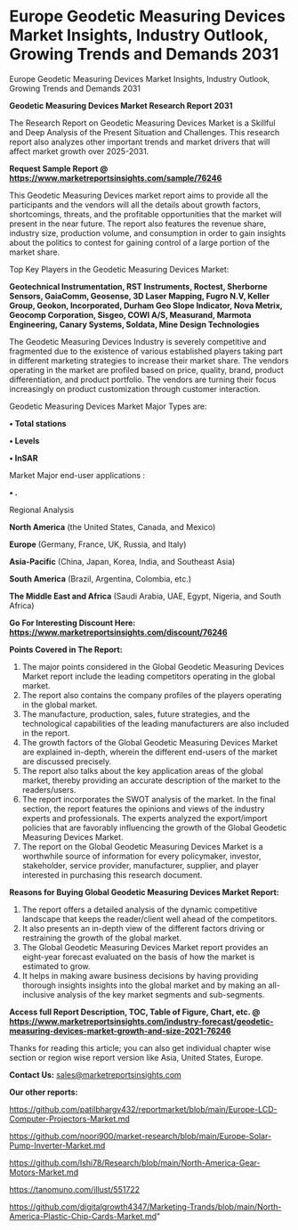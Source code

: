 # Europe Geodetic Measuring Devices Market Insights, Industry Outlook, Growing Trends and Demands 2031
Europe Geodetic Measuring Devices Market Insights, Industry Outlook, Growing Trends and Demands 2031

<strong>Geodetic Measuring Devices Market Research Report 2031</strong>

The Research Report on Geodetic Measuring Devices Market is a Skillful and Deep Analysis of the Present Situation and Challenges. This research report also analyzes other important trends and market drivers that will affect market growth over 2025-2031.

<strong>Request Sample Report @ <a href=https://www.marketreportsinsights.com/sample/76246>https://www.marketreportsinsights.com/sample/76246</a></strong>

This Geodetic Measuring Devices market report aims to provide all the participants and the vendors will all the details about growth factors, shortcomings, threats, and the profitable opportunities that the market will present in the near future. The report also features the revenue share, industry size, production volume, and consumption in order to gain insights about the politics to contest for gaining control of a large portion of the market share.

Top Key Players in the Geodetic Measuring Devices Market:

<strong>Geotechnical Instrumentation, RST Instruments, Roctest, Sherborne Sensors, GaiaComm, Geosense, 3D Laser Mapping, Fugro N.V, Keller Group, Geokon, Incorporated, Durham Geo Slope Indicator, Nova Metrix, Geocomp Corporation, Sisgeo, COWI A/S, Measurand, Marmota Engineering, Canary Systems, Soldata, Mine Design Technologies</strong>

The Geodetic Measuring Devices Industry is severely competitive and fragmented due to the existence of various established players taking part in different marketing strategies to increase their market share. The vendors operating in the market are profiled based on price, quality, brand, product differentiation, and product portfolio. The vendors are turning their focus increasingly on product customization through customer interaction.

Geodetic Measuring Devices Market Major Types are:

<strong>• Total stations

• Levels

• InSAR</strong>

Market Major end-user applications :

<strong>• .</strong>

Regional Analysis

</u><strong><b>North America</b></strong> (the United States, Canada, and Mexico)

<strong><b>Europe </b></strong>(Germany, France, UK, Russia, and Italy)

<strong><b>Asia-Pacific</b></strong> (China, Japan, Korea, India, and Southeast Asia)

<strong><b>South America</b></strong> (Brazil, Argentina, Colombia, etc.)

<strong><b>The Middle East and Africa</b></strong> (Saudi Arabia, UAE, Egypt, Nigeria, and South Africa)

<strong>Go For Interesting Discount Here: <a href=https://www.marketreportsinsights.com/discount/76246>https://www.marketreportsinsights.com/discount/76246</a></strong>

<strong>Points Covered in The Report:</strong>
<ol>
  <li>The major points considered in the Global Geodetic Measuring Devices Market report include the leading competitors operating in the global market.</li>
  <li>The report also contains the company profiles of the players operating in the global market.</li>
  <li>The manufacture, production, sales, future strategies, and the technological capabilities of the leading manufacturers are also included in the report.</li>
  <li>The growth factors of the Global Geodetic Measuring Devices Market are explained in-depth, wherein the different end-users of the market are discussed precisely.</li>
  <li>The report also talks about the key application areas of the global market, thereby providing an accurate description of the market to the readers/users.</li>
  <li>The report incorporates the SWOT analysis of the market. In the final section, the report features the opinions and views of the industry experts and professionals. The experts analyzed the export/import policies that are favorably influencing the growth of the Global Geodetic Measuring Devices Market.</li>
  <li>The report on the Global Geodetic Measuring Devices Market is a worthwhile source of information for every policymaker, investor, stakeholder, service provider, manufacturer, supplier, and player interested in purchasing this research document.</li>
</ol>
<strong>Reasons for Buying Global Geodetic Measuring Devices Market Report:</strong>

<ol>
  <li>The report offers a detailed analysis of the dynamic competitive landscape that keeps the reader/client well ahead of the competitors.</li>
  <li>It also presents an in-depth view of the different factors driving or restraining the growth of the global market.</li>
  <li>The Global Geodetic Measuring Devices Market report provides an eight-year forecast evaluated on the basis of how the market is estimated to grow.</li>
  <li>It helps in making aware business decisions by having providing thorough insights insights into the global market and by making an all-inclusive analysis of the key market segments and sub-segments.</li>
</ol>
<strong>Access full Report Description, TOC, Table of Figure, Chart, etc. @ <a href=https://www.marketreportsinsights.com/industry-forecast/geodetic-measuring-devices-market-growth-and-size-2021-76246>https://www.marketreportsinsights.com/industry-forecast/geodetic-measuring-devices-market-growth-and-size-2021-76246</a></strong>


Thanks for reading this article; you can also get individual chapter wise section or region wise report version like Asia, United States, Europe.

<strong>Contact Us:</strong>
sales@marketreportsinsights.com

<strong>Our other reports:</strong>

<a href=https://github.com/patilbhargv432/reportmarket/blob/main/Europe-LCD-Computer-Projectors-Market.md>https://github.com/patilbhargv432/reportmarket/blob/main/Europe-LCD-Computer-Projectors-Market.md</a>

<a href=https://github.com/noori900/market-research/blob/main/Europe-Solar-Pump-Inverter-Market.md>https://github.com/noori900/market-research/blob/main/Europe-Solar-Pump-Inverter-Market.md</a>

<a href=https://github.com/Ishi78/Research/blob/main/North-America-Gear-Motors-Market.md>https://github.com/Ishi78/Research/blob/main/North-America-Gear-Motors-Market.md</a>

<a href=https://tanomuno.com/illust/551722>https://tanomuno.com/illust/551722</a>

<a href=https://github.com/digitalgrowth4347/Marketing-Trands/blob/main/North-America-Plastic-Chip-Cards-Market.md>https://github.com/digitalgrowth4347/Marketing-Trands/blob/main/North-America-Plastic-Chip-Cards-Market.md</a>"
